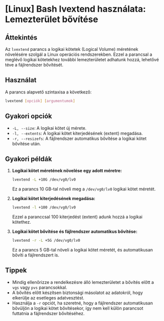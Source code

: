 # [Linux] Bash lvextend használata: Lemezterület bővítése

## Áttekintés
Az `lvextend` parancs a logikai kötetek (Logical Volume) méretének növelésére szolgál a Linux operációs rendszerekben. Ezzel a parancsal a meglévő logikai kötetekhez további lemezterületet adhatunk hozzá, lehetővé téve a fájlrendszer bővítését.

## Használat
A parancs alapvető szintaxisa a következő:

```bash
lvextend [opciók] [argumentumok]
```

## Gyakori opciók
- `-L, --size`: A logikai kötet új mérete.
- `-l, --extents`: A logikai kötet kiterjedésének (extent) megadása.
- `-r, --resizefs`: A fájlrendszer automatikus bővítése a logikai kötet bővítése után.

## Gyakori példák
1. **Logikai kötet méretének növelése egy adott méretre:**
   ```bash
   lvextend -L +10G /dev/vg0/lv0
   ```
   Ez a parancs 10 GB-tal növeli meg a `/dev/vg0/lv0` logikai kötet méretét.

2. **Logikai kötet kiterjedésének megadása:**
   ```bash
   lvextend -l +100 /dev/vg0/lv0
   ```
   Ezzel a paranccsal 100 kiterjedést (extent) adunk hozzá a logikai kötethez.

3. **Logikai kötet bővítése és fájlrendszer automatikus bővítése:**
   ```bash
   lvextend -r -L +5G /dev/vg0/lv0
   ```
   Ez a parancs 5 GB-tal növeli a logikai kötet méretét, és automatikusan bővíti a fájlrendszert is.

## Tippek
- Mindig ellenőrizze a rendelkezésre álló lemezterületet a bővítés előtt a `vgs` vagy `pvs` parancsokkal.
- A bővítés előtt készítsen biztonsági másolatot az adatokról, hogy elkerülje az esetleges adatvesztést.
- Használja a `-r` opciót, ha szeretné, hogy a fájlrendszer automatikusan bővüljön a logikai kötet bővítésekor, így nem kell külön parancsot futtatnia a fájlrendszer bővítéséhez.